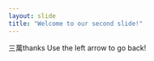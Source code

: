 ```yaml
---
layout: slide
title: "Welcome to our second slide!"
---
```

三萬thanks
Use the left arrow to go back!
